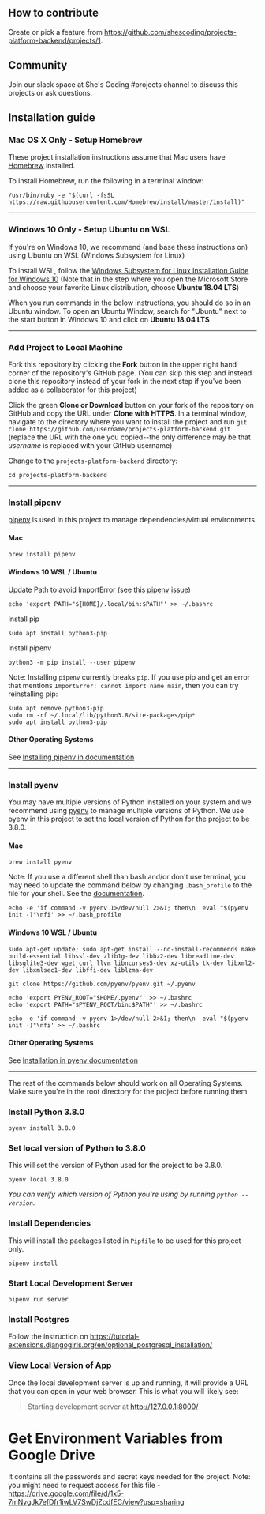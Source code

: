 ## How to contribute
Create or pick a feature from https://github.com/shescoding/projects-platform-backend/projects/1.

## Community
Join our slack space at She's Coding #projects channel to discuss this projects or ask questions.


## Installation guide

### Mac OS X Only - Setup Homebrew

These project installation instructions assume that Mac users have [Homebrew](https://brew.sh/) installed.

To install Homebrew, run the following in a terminal window:

```
/usr/bin/ruby -e "$(curl -fsSL https://raw.githubusercontent.com/Homebrew/install/master/install)"
```
---

### Windows 10 Only - Setup Ubuntu on WSL

If you're on Windows 10, we recommend (and base these instructions on) using Ubuntu on WSL (Windows Subsystem for Linux)

To install WSL, follow the [Windows Subsystem for Linux Installation Guide for Windows 10](https://docs.microsoft.com/en-us/windows/wsl/install-win10) (Note that in the step where you open the Microsoft Store and choose your favorite Linux distribution, choose **Ubuntu 18.04 LTS**)

When you run commands in the below instructions, you should do so in an Ubuntu window. To open an Ubuntu Window, search for "Ubuntu" next to the start button in Windows 10 and click on **Ubuntu 18.04 LTS**

---

### Add Project to Local Machine

Fork this repository by clicking the **Fork** button in the upper right hand corner of the repository's GitHub page. (You can skip this step and instead clone this repository instead of your fork in the next step if you've been added as a collaborator for this project)

Click the green **Clone or Download** button on your fork of the repository on GitHub and copy the URL under **Clone with HTTPS**.
In a terminal window, navigate to the directory where you want to install the project and run `git clone https://github.com/username/projects-platform-backend.git` (replace the URL with the one you copied--the only difference may be that _username_ is replaced with your GitHub username)

Change to the `projects-platform-backend` directory: 
```
cd projects-platform-backend
```
---

### Install pipenv

[pipenv](https://pipenv.readthedocs.io/en/latest/) is used in this project to manage dependencies/virtual environments.

#### Mac

```
brew install pipenv
```

#### Windows 10 WSL / Ubuntu

Update Path to avoid ImportError (see [this pipenv issue](https://github.com/pypa/pipenv/issues/2122#issuecomment-386207878))

```
echo 'export PATH="${HOME}/.local/bin:$PATH"' >> ~/.bashrc
```

Install pip

```
sudo apt install python3-pip
```

Install pipenv

```
python3 -m pip install --user pipenv
```

Note: Installing `pipenv` currently breaks `pip`. If you use pip and get an error that mentions `ImportError: cannot import name main`, then you can try reinstalling pip:

```
sudo apt remove python3-pip
sudo rm -rf ~/.local/lib/python3.8/site-packages/pip*
sudo apt install python3-pip
```

#### Other Operating Systems

See [Installing pipenv in documentation](https://pipenv.kennethreitz.org/en/latest/install/#installing-pipenv)

---

### Install pyenv

 You may have multiple versions of Python installed on your system and we recommend using [pyenv](https://github.com/pyenv/pyenv) to manage multiple versions of Python. We use pyenv in this project to set the local version of Python for the project to be 3.8.0.

#### Mac

```
brew install pyenv
```

Note: If you use a different shell than bash and/or don't use terminal, you may need to update the command below by changing `.bash_profile` to the file for your shell. See the [documentation](https://github.com/pyenv/pyenv/blob/master/README.md#basic-github-checkout).

```
echo -e 'if command -v pyenv 1>/dev/null 2>&1; then\n  eval "$(pyenv init -)"\nfi' >> ~/.bash_profile
```

#### Windows 10 WSL / Ubuntu

```
sudo apt-get update; sudo apt-get install --no-install-recommends make build-essential libssl-dev zlib1g-dev libbz2-dev libreadline-dev libsqlite3-dev wget curl llvm libncurses5-dev xz-utils tk-dev libxml2-dev libxmlsec1-dev libffi-dev liblzma-dev

git clone https://github.com/pyenv/pyenv.git ~/.pyenv

echo 'export PYENV_ROOT="$HOME/.pyenv"' >> ~/.bashrc
echo 'export PATH="$PYENV_ROOT/bin:$PATH"' >> ~/.bashrc

echo -e 'if command -v pyenv 1>/dev/null 2>&1; then\n  eval "$(pyenv init -)"\nfi' >> ~/.bashrc
```

#### Other Operating Systems

See [Installation in pyenv documentation](https://github.com/pyenv/pyenv#installation)

---

The rest of the commands below should work on all Operating Systems. Make sure you're in the root directory for the project before running them.

### Install Python 3.8.0

```
pyenv install 3.8.0
```

### Set local version of Python to 3.8.0

This will set the version of Python used for the project to be 3.8.0. 

```
pyenv local 3.8.0 
```

_You can verify which version of Python you're using  by running `python --version`._

### Install Dependencies

This will install the packages listed in `Pipfile` to be used for this project only.

```
pipenv install
```

### Start Local Development Server

```
pipenv run server
```

### Install Postgres
Follow the instruction on https://tutorial-extensions.djangogirls.org/en/optional_postgresql_installation/


### View Local Version of App
Once the local development server is up and running, it will provide a URL that you can open in your web browser. This is what you will likely see:
> Starting development server at http://127.0.0.1:8000/

# Get Environment Variables from Google Drive
It contains all the passwords and secret keys needed for the project. Note: you might need to request access for this file - https://drive.google.com/file/d/1x5-7mNvgJk7efDfr1iwLV7SwDjZcdfEC/view?usp=sharing

